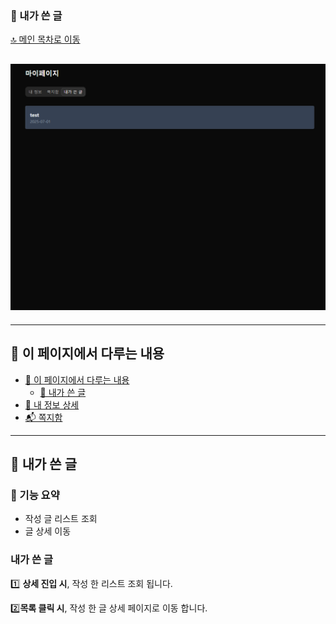 ### 📝 내가 쓴 글

[🔝 메인 목차로 이동](../../README.md)

## ![../../Settings/image/내가쓴%20글.PNG](../../Settings/image/내가쓴%20글.PNG)

---

## 🧭 이 페이지에서 다루는 내용

- [🧭 이 페이지에서 다루는 내용](#-이-페이지에서-다루는-내용)
  - [📝 내가 쓴 글](#-내가-쓴-글)
- [👤 내 정보 상세](./list.md)
- [📬 쪽지함](./message.md)

---

## 📝 내가 쓴 글

### 📍 기능 요약

- 작성 글 리스트 조회
- 글 상세 이동

### 내가 쓴 글

1️⃣ **상세 진입 시**, 작성 한 리스트 조회 됩니다.

2️⃣**목록 클릭 시**, 작성 한 글 상세 페이지로 이동 합니다.


